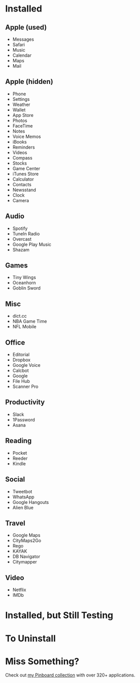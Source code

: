 # Installed 

## Apple (used)

* Messages
* Safari
* Music
* Calendar
* Maps
* Mail

## Apple (hidden)

* Phone
* Settings
* Weather
* Wallet
* App Store
* Photos
* FaceTime
* Notes
* Voice Memos
* iBooks
* Reminders
* Videos
* Compass
* Stocks
* Game Center
* iTunes Store
* Calculator
* Contacts
* Newsstand
* Clock
* Camera

## Audio

* Spotify
* TuneIn Radio
* Overcast
* Google Play Music
* Shazam

## Games

* Tiny Wings
* Oceanhorn
* Goblin Sword

## Misc

* dict.cc
* NBA Game Time
* NFL Mobile

## Office

* Editorial
* Dropbox
* Google Voice
* Calcbot
* Google
* File Hub
* Scanner Pro

## Productivity

* Slack
* 1Password
* Asana

## Reading

* Pocket
* Reeder
* Kindle

## Social

* Tweetbot
* WhatsApp
* Google Hangouts
* Alien Blue

## Travel

* Google Maps
* CityMaps2Go
* Rego
* KAYAK
* DB Navigator
* Citymapper

## Video

* Netflix
* IMDb


# Installed, but Still Testing


# To Uninstall


# Miss Something?

Check out [my Pinboard collection](https://pinboard.in/u:michaelx/t:iphone/t:application/) with over 320+ applications.